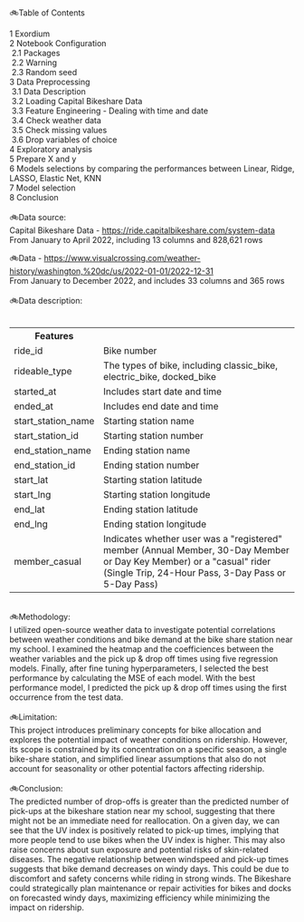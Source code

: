 <html>
<head>
<meta charset="UTF-8">
</head>
<body>
  <p>
 
🚲Table of Contents

1  Exordium<br>
2  Notebook Configuration<br>
&nbsp;2.1  Packages<br>
&nbsp;2.2  Warning<br>
&nbsp;2.3  Random seed<br>
3  Data Preprocessing<br>
&nbsp;3.1  Data Description<br>
&nbsp;3.2  Loading Capital Bikeshare Data<br>
&nbsp;3.3  Feature Engineering - Dealing with time and date<br>
&nbsp;3.4  Check weather data<br>
&nbsp;3.5  Check missing values<br>
&nbsp;3.6  Drop variables of choice<br>
4  Exploratory analysis<br>
5  Prepare X and y<br>
6  Models selections by comparing the performances between Linear, Ridge, LASSO, Elastic Net, KNN<br>
7  Model selection<br>
8  Conclusion<br>
<br>
🚲Data source:<br>
Capital Bikeshare Data - https://ride.capitalbikeshare.com/system-data<br>
From January to April 2022, including 13 columns and 828,621 rows

🚲Data - https://www.visualcrossing.com/weather-history/washington,%20dc/us/2022-01-01/2022-12-31<br>
From January to December 2022, and includes 33 columns and 365 rows<br>
<br>
🚲Data description:<br>
<br>
<table>
    <tr>
        <th>Features</th>
        <th></th>
    </tr>
    <tr>
        <td>ride_id</td>
        <td>Bike number</td>
    </tr>
    <tr>
        <td>rideable_type</td>
        <td>The types of bike, including classic_bike, electric_bike, docked_bike</td>
    </tr>
    <tr>
        <td>started_at</td>
        <td>Includes start date and time</td>
    </tr>
    <tr>
        <td>ended_at</td>
        <td>Includes end date and time</td>
    </tr>
    <tr>
        <td>start_station_name</td>
        <td>Starting station name</td>
    </tr>
    <tr>
        <td>start_station_id</td>
        <td>Starting station number</td>
    </tr>
    <tr>
        <td>end_station_name</td>
        <td>Ending station name</td>
    </tr>
    <tr>
        <td>end_station_id</td>
        <td>Ending station number</td>
    </tr>
    <tr>
        <td>start_lat</td>
        <td>Starting station latitude</td>
    </tr>
    <tr>
        <td>start_lng</td>
        <td>Starting station longitude</td>
    </tr>
    <tr>
        <td>end_lat</td>
        <td>Ending station latitude</td>
    </tr>
    <tr>
        <td>end_lng</td>
        <td>Ending station longitude</td>
    </tr>
    <tr>
        <td>member_casual</td>
        <td>Indicates whether user was a "registered" member (Annual Member, 30-Day Member or Day Key Member) or a "casual" rider (Single Trip, 24-Hour Pass, 3-Day Pass or 5-Day Pass)</td>
    </tr>
    <tr>
</table>
<br>
🚲Methodology:
<br>
I utilized open-source weather data to investigate potential correlations between weather conditions and bike demand at the bike share station near my school. I examined the heatmap and the coefficiences between the weather variables and the pick up & drop off times using five regression models. Finally, after fine tuning hyperparameters, I selected the best performance by calculating the MSE of each model. With the best performance model, I predicted the pick up & drop off times using the first occurrence from the test data.<br>
<br>
🚲Limitation:
<br>
This project introduces preliminary concepts for bike allocation and explores the potential impact of weather conditions on ridership. However, its scope is constrained by its concentration on a specific season, a single bike-share station, and simplified linear assumptions that also do not account for seasonality or other potential factors affecting ridership.<br>
<br>
🚲Conclusion:
<br>
The predicted number of drop-offs is greater than the predicted number of pick-ups at the bikeshare station near my school, suggesting that there might not be an immediate need for reallocation. On a given day, we can see that the UV index is positively related to pick-up times, implying that more people tend to use bikes when the UV index is higher. This may also raise concerns about sun exposure and potential risks of skin-related diseases. The negative relationship between windspeed and pick-up times suggests that bike demand decreases on windy days. This could be due to discomfort and safety concerns while riding in strong winds. The Bikeshare could strategically plan maintenance or repair activities for bikes and docks on forecasted windy days, maximizing efficiency while minimizing the impact on ridership.

</body>
</html>
